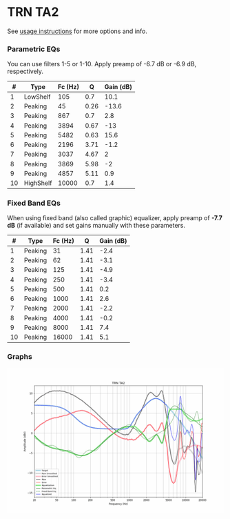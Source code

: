 # TRN TA2
See [usage instructions](https://github.com/jaakkopasanen/AutoEq#usage) for more options and info.

### Parametric EQs
You can use filters 1-5 or 1-10. Apply preamp of -6.7 dB or -6.9 dB, respectively.

|   # | Type      |   Fc (Hz) |    Q |   Gain (dB) |
|-----|-----------|-----------|------|-------------|
|   1 | LowShelf  |       105 | 0.7  |        10.1 |
|   2 | Peaking   |        45 | 0.26 |       -13.6 |
|   3 | Peaking   |       867 | 0.7  |         2.8 |
|   4 | Peaking   |      3894 | 0.67 |       -13   |
|   5 | Peaking   |      5482 | 0.63 |        15.6 |
|   6 | Peaking   |      2196 | 3.71 |        -1.2 |
|   7 | Peaking   |      3037 | 4.67 |         2   |
|   8 | Peaking   |      3869 | 5.98 |        -2   |
|   9 | Peaking   |      4857 | 5.11 |         0.9 |
|  10 | HighShelf |     10000 | 0.7  |         1.4 |

### Fixed Band EQs
When using fixed band (also called graphic) equalizer, apply preamp of **-7.7 dB** (if available) and set gains manually with these parameters.

|   # | Type    |   Fc (Hz) |    Q |   Gain (dB) |
|-----|---------|-----------|------|-------------|
|   1 | Peaking |        31 | 1.41 |        -2.4 |
|   2 | Peaking |        62 | 1.41 |        -3.1 |
|   3 | Peaking |       125 | 1.41 |        -4.9 |
|   4 | Peaking |       250 | 1.41 |        -3.4 |
|   5 | Peaking |       500 | 1.41 |         0.2 |
|   6 | Peaking |      1000 | 1.41 |         2.6 |
|   7 | Peaking |      2000 | 1.41 |        -2.2 |
|   8 | Peaking |      4000 | 1.41 |        -0.2 |
|   9 | Peaking |      8000 | 1.41 |         7.4 |
|  10 | Peaking |     16000 | 1.41 |         5.1 |

### Graphs
![](./TRN%20TA2.png)
